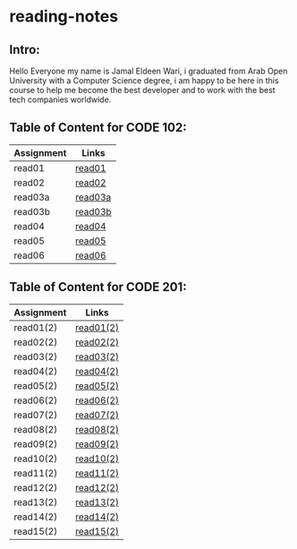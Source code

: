 # reading-notes
## Intro:
Hello Everyone my name is Jamal Eldeen Wari, i graduated from Arab Open University with a Computer Science degree, i am happy to be here in this course to help me become the best developer and to work with the best tech companies worldwide.

## Table of Content for **CODE 102**:
| Assignment      | Links |
| ----------- | ----------- |
| read01      | [read01](read01.md)       |
| read02   | [read02](read02.md)        |
| read03a   | [read03a](read03a.md)        |
| read03b   | [read03b](read03b.md)        |
| read04   | [read04](read04.md)        |
| read05   | [read05](read05.md)        |
| read06   | [read06](read06.md)        |

## Table of Content for **CODE 201**:

| Assignment      | Links |
| ----------- | ----------- |
| read01(2)      | [read01(2)](read01(2).md)       |
| read02(2)  | [read02(2)](read02(2).md)        |
| read03(2)   | [read03(2)](read03(2).md)        |
| read04(2)   | [read04(2)](read04(2).md)        |
| read05(2)   | [read05(2)](read05(2).md)        |
| read06(2)   | [read06(2)](read06(2).md)        |
| read07(2)   | [read07(2)](read07(2).md)        |
| read08(2)   | [read08(2)](read08(2).md)        |
| read09(2)   | [read09(2)](read09(2).md)        |
| read10(2)   | [read10(2)](read10(2).md)        |
| read11(2)   | [read11(2)](read11(2).md)        |
| read12(2)   | [read12(2)](read12(2).md)        |
| read13(2)   | [read13(2)](read13(2).md)        |
| read14(2)   | [read14(2)](read14(2).md)        |
| read15(2)   | [read15(2)](read15(2).md)        |